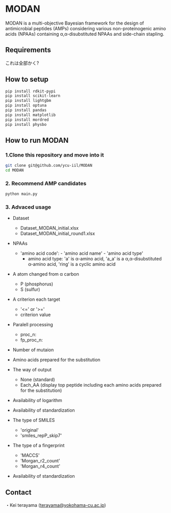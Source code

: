 # MODAN

MODAN is a multi-objective Bayesian framework for the design of antimicrobial peptides (AMPs) considering various non-proteinogenic amino acids (NPAAs) containing α,α-disubstituted NPAAs and side-chain stapling.

## Requirements
これは全部かく?

## How to setup

```bash
pip install rdkit-pypi
pip install scikit-learn
pip install lightgbm
pip install optuna
pip install pandas
pip install matplotlib
pip install mordred
pip install physbo
```

## How to run MODAN

### 1.Clone this repository and move into it
```bash
git clone git@github.com/ycu-iil/MODAN
cd MODAN
```

### 2. Recommend AMP candidates

```bash
python main.py
```

### 3. Advaced usage

- Dataset
  - Dataset_MODAN_initial.xlsx
  - Dataset_MODAN_initial_round1.xlsx
  
- NPAAs
  - 'amino acid code': - 'amino acid name' - 'amino acid type'
    - amino acid type: 'a' is α-amino acid, 'a_a' is a α,α-disubstituted α-amino acid, 'ring' is a cyclic amino acid 

- A atom changed from α carbon 
  - P (phosphorus)
  - S (sulfur)
  
- A criterion each target
  - '<=' or '>='
  - criterion value

- Paralell processing
  - proc_n:
  - fp_proc_n:
  
- Number of mutaion

- Amino acids prepared for the substitution

- The way of output
  - None (standard)
  - Each_AA (display top peptide including each amino acids prepared for the substitution)
  
- Availability of logarithm

- Availability of standardization

- The type of SMILES
  - 'original'
  - 'smiles_repP_skip7'

- The type of a fingerprint
  - 'MACCS'
  - 'Morgan_r2_count'
  - 'Morgan_r4_count'

- Availability of standardization

## Contact
・Kei terayama (terayama@yokohama-cu.ac.jp)
